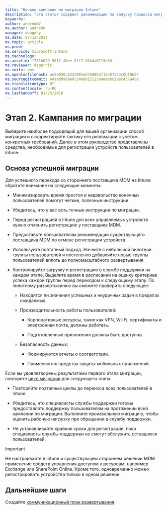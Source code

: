 ```yaml
---
title: "Начало кампании по миграции Intune"
description: "Эта статья содержит рекомендации по запуску процесса миграции."
keywords: 
author: andredm7
ms.author: andredm
manager: dougeby
ms.date: 07/12/2017
ms.topic: article
ms.prod: 
ms.service: microsoft-intune
ms.technology: 
ms.assetid: f781b029-50f2-46ee-8ff7-03b4a6719e80
ms.reviewer: dagerrit
ms.suite: ems
ms.openlocfilehash: ae5e050c5222981ed7608bbf15a87a23c0bf6b04
ms.sourcegitcommit: a41ad9988a8c14e6b15123a9ea9bc29ac437a4ce
ms.translationtype: HT
ms.contentlocale: ru-RU
ms.lasthandoff: 01/25/2018
---
```

# <a name="phase-2-migration-campaign"></a>Этап 2. Кампания по миграции

Выберите наиболее подходящий для вашей организации способ миграции и скорректируйте тактику его реализации с учетом конкретных требований. Далее в этом руководстве представлены средства, необходимые для регистрации устройств пользователей в Intune.

## <a name="keys-to-a-successful-migration"></a>Основа успешной миграции

Для успешного перехода со стороннего поставщика MDM на Intune обратите внимание на следующие моменты:

-   Минимизировать время простоя и недовольство конечных пользователей помогут четкие, полезные инструкции.

-   Убедитесь, что у вас есть точные инструкции по миграции.

-   Перед регистрацией в Intune для всех управляемых устройств нужно отменить регистрацию у поставщика MDM.

-   Предоставьте пользователям рекомендации существующего поставщика MDM по отмене регистрации устройств.

-   Используйте поэтапный подход. Начните с небольшой пилотной группы пользователей и постепенно добавляйте новые группы пользователей вплоть до полномасштабного развертывания.

-   Контролируйте загрузку и регистрацию в службе поддержки на каждом этапе. Выделите время в расписании на оценку критериев успеха каждой группы перед переходом к следующему этапу. По пилотному развертыванию вы сможете проверить следующее:

    -   Находятся ли значения успешных и неудачных задач в пределах ожидаемых.

    -   Производительность работы пользователей:

        -   Корпоративные ресурсы, такие как VPN, Wi-Fi, сертификаты и электронная почта, должны работать.

        -   Подготовленные приложения должны быть доступны.

    -   Безопасность данных:

        -   Формируются отчеты о соответствии.

        -   Применяются средства защиты мобильных приложений.

Если вы удовлетворены результатами первого этапа миграции, повторите [цикл миграции](migration-guide-cycle.md) для следующего этапа.

-   Повторяйте поэтапные циклы до переноса всех пользователей в Intune.

-   Убедитесь, что специалисты службы поддержки готовы предоставлять поддержку пользователям на протяжении всей кампании по миграции. Выполните произвольную миграцию, чтобы оценить рабочую нагрузку при обращении в службу поддержки.

-   Не устанавливайте крайние сроки для регистрации, пока специалисты службы поддержки не смогут обслужить оставшихся пользователей.

> [!IMPORTANT]
> Не настраивайте в Intune и существующем стороннем решении MDM применение средств управления доступом к ресурсам, например Exchange или SharePoint Online. Кроме того, одновременно можно регистрировать устройства только в одном решении.

## <a name="next-steps"></a>Дальнейшие шаги

Создайте [коммуникационный план развертывания](migration-guide-communication-plan.md).
